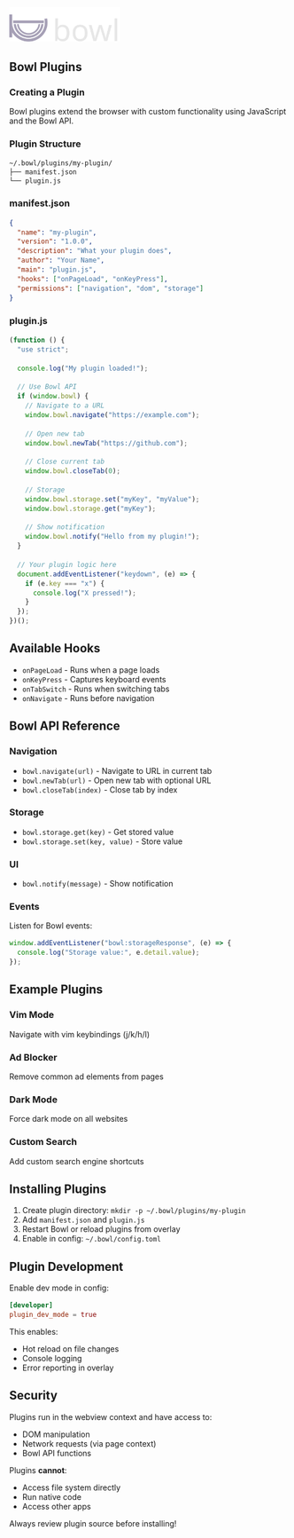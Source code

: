 <img src="../../docs/assets/bowl.png" alt="Bowl" width='200px'>

## Bowl Plugins

### Creating a Plugin

Bowl plugins extend the browser with custom functionality using JavaScript and the Bowl API.

### Plugin Structure

```
~/.bowl/plugins/my-plugin/
├── manifest.json
└── plugin.js
```

### manifest.json

```json
{
  "name": "my-plugin",
  "version": "1.0.0",
  "description": "What your plugin does",
  "author": "Your Name",
  "main": "plugin.js",
  "hooks": ["onPageLoad", "onKeyPress"],
  "permissions": ["navigation", "dom", "storage"]
}
```

### plugin.js

```javascript
(function () {
  "use strict";

  console.log("My plugin loaded!");

  // Use Bowl API
  if (window.bowl) {
    // Navigate to a URL
    window.bowl.navigate("https://example.com");

    // Open new tab
    window.bowl.newTab("https://github.com");

    // Close current tab
    window.bowl.closeTab(0);

    // Storage
    window.bowl.storage.set("myKey", "myValue");
    window.bowl.storage.get("myKey");

    // Show notification
    window.bowl.notify("Hello from my plugin!");
  }

  // Your plugin logic here
  document.addEventListener("keydown", (e) => {
    if (e.key === "x") {
      console.log("X pressed!");
    }
  });
})();
```

## Available Hooks

- `onPageLoad` - Runs when a page loads
- `onKeyPress` - Captures keyboard events
- `onTabSwitch` - Runs when switching tabs
- `onNavigate` - Runs before navigation

## Bowl API Reference

### Navigation

- `bowl.navigate(url)` - Navigate to URL in current tab
- `bowl.newTab(url)` - Open new tab with optional URL
- `bowl.closeTab(index)` - Close tab by index

### Storage

- `bowl.storage.get(key)` - Get stored value
- `bowl.storage.set(key, value)` - Store value

### UI

- `bowl.notify(message)` - Show notification

### Events

Listen for Bowl events:

```javascript
window.addEventListener("bowl:storageResponse", (e) => {
  console.log("Storage value:", e.detail.value);
});
```

## Example Plugins

### Vim Mode

Navigate with vim keybindings (j/k/h/l)

### Ad Blocker

Remove common ad elements from pages

### Dark Mode

Force dark mode on all websites

### Custom Search

Add custom search engine shortcuts

## Installing Plugins

1. Create plugin directory: `mkdir -p ~/.bowl/plugins/my-plugin`
2. Add `manifest.json` and `plugin.js`
3. Restart Bowl or reload plugins from overlay
4. Enable in config: `~/.bowl/config.toml`

## Plugin Development

Enable dev mode in config:

```toml
[developer]
plugin_dev_mode = true
```

This enables:

- Hot reload on file changes
- Console logging
- Error reporting in overlay

## Security

Plugins run in the webview context and have access to:

- DOM manipulation
- Network requests (via page context)
- Bowl API functions

Plugins **cannot**:

- Access file system directly
- Run native code
- Access other apps

Always review plugin source before installing!
